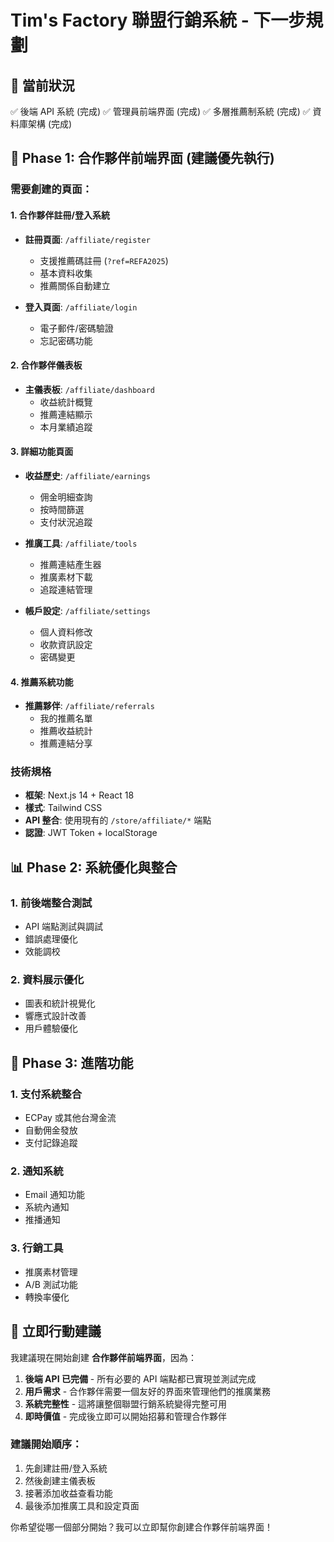 # Tim's Factory 聯盟行銷系統 - 下一步規劃

## 🎯 當前狀況
✅ 後端 API 系統 (完成)
✅ 管理員前端界面 (完成)
✅ 多層推薦制系統 (完成)
✅ 資料庫架構 (完成)

## 🚀 Phase 1: 合作夥伴前端界面 (建議優先執行)

### 需要創建的頁面：

#### 1. 合作夥伴註冊/登入系統
- **註冊頁面**: `/affiliate/register`
  - 支援推薦碼註冊 (`?ref=REFA2025`)
  - 基本資料收集
  - 推薦關係自動建立

- **登入頁面**: `/affiliate/login`
  - 電子郵件/密碼驗證
  - 忘記密碼功能

#### 2. 合作夥伴儀表板
- **主儀表板**: `/affiliate/dashboard`
  - 收益統計概覽
  - 推薦連結顯示
  - 本月業績追蹤

#### 3. 詳細功能頁面
- **收益歷史**: `/affiliate/earnings`
  - 佣金明細查詢
  - 按時間篩選
  - 支付狀況追蹤

- **推廣工具**: `/affiliate/tools`
  - 推薦連結產生器
  - 推廣素材下載
  - 追蹤連結管理

- **帳戶設定**: `/affiliate/settings`
  - 個人資料修改
  - 收款資訊設定
  - 密碼變更

#### 4. 推薦系統功能
- **推薦夥伴**: `/affiliate/referrals`
  - 我的推薦名單
  - 推薦收益統計
  - 推薦連結分享

### 技術規格
- **框架**: Next.js 14 + React 18
- **樣式**: Tailwind CSS
- **API 整合**: 使用現有的 `/store/affiliate/*` 端點
- **認證**: JWT Token + localStorage

## 📊 Phase 2: 系統優化與整合

### 1. 前後端整合測試
- API 端點測試與調試
- 錯誤處理優化
- 效能調校

### 2. 資料展示優化
- 圖表和統計視覺化
- 響應式設計改善
- 用戶體驗優化

## 🔧 Phase 3: 進階功能

### 1. 支付系統整合
- ECPay 或其他台灣金流
- 自動佣金發放
- 支付記錄追蹤

### 2. 通知系統
- Email 通知功能
- 系統內通知
- 推播通知

### 3. 行銷工具
- 推廣素材管理
- A/B 測試功能
- 轉換率優化

## 🎯 立即行動建議

我建議現在開始創建 **合作夥伴前端界面**，因為：

1. **後端 API 已完備** - 所有必要的 API 端點都已實現並測試完成
2. **用戶需求** - 合作夥伴需要一個友好的界面來管理他們的推廣業務
3. **系統完整性** - 這將讓整個聯盟行銷系統變得完整可用
4. **即時價值** - 完成後立即可以開始招募和管理合作夥伴

### 建議開始順序：
1. 先創建註冊/登入系統
2. 然後創建主儀表板
3. 接著添加收益查看功能
4. 最後添加推廣工具和設定頁面

你希望從哪一個部分開始？我可以立即幫你創建合作夥伴前端界面！
